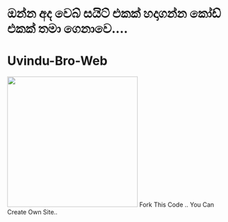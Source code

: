 # ඔන්න අද වෙබ් සයිට් එකක් හදාගන්න කෝඩ් එකක් තමා ගෙනාවෙ.... 

# Uvindu-Bro-Web
<img src="https://telegra.ph/file/fd9bbd26b97d233d25183.jpg" width="300">
Fork This Code .. You Can Create Own Site..
